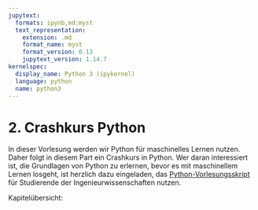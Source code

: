 ```yaml
---
jupytext:
  formats: ipynb,md:myst
  text_representation:
    extension: .md
    format_name: myst
    format_version: 0.13
    jupytext_version: 1.14.7
kernelspec:
  display_name: Python 3 (ipykernel)
  language: python
  name: python3
---
```


# 2. Crashkurs Python 

In dieser Vorlesung werden wir Python für maschinelles Lernen nutzen. Daher
folgt in diesem Part ein Crashkurs in Python. Wer daran interessiert ist, die
Grundlagen von Python zu erlernen, bevor es mit maschinellem Lernen losgeht, ist
herzlich dazu eingeladen, das
[Python-Vorlesungsskript](https://gramschs.github.io/book_python/intro.html) für
Studierende der Ingenieurwissenschaften nutzen.

Kapitelübersicht:

```{tableofcontents}
```